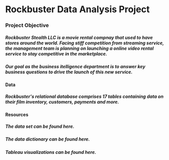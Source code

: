 # Rockbuster Data Analysis Project
### Project Objective 
##### Rockbuster Stealth LLC is a movie rental compnay that used to have stores around the world. Facing stiff competition from streaming service, the management team is planning on launching a online video rental service to stay competitive in the marketplace.
##### Our goal as the business itelligence department is to answer key business questions to drive the launch of this new service.
#### Data
##### Rockbuster's relational database comprises 17 tables containing data on their film inventory, customers, payments and more. 
#### Resources
##### The data set can be found here.
##### The data dictionary can be found here.
##### Tableau visualizations can be found here.
